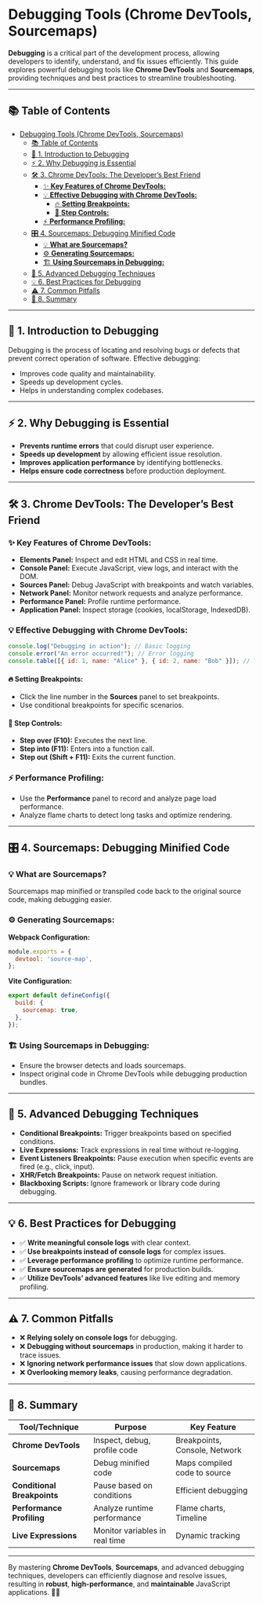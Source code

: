 # Debugging Tools (Chrome DevTools, Sourcemaps)

**Debugging** is a critical part of the development process, allowing developers to identify, understand, and fix issues efficiently. This guide explores powerful debugging tools like **Chrome DevTools** and **Sourcemaps**, providing techniques and best practices to streamline troubleshooting.

---

## 📚 Table of Contents

- [Debugging Tools (Chrome DevTools, Sourcemaps)](#debugging-tools-chrome-devtools-sourcemaps)
  - [📚 Table of Contents](#-table-of-contents)
  - [🌟 1. Introduction to Debugging](#-1-introduction-to-debugging)
  - [⚡ 2. Why Debugging is Essential](#-2-why-debugging-is-essential)
  - [🛠️ 3. Chrome DevTools: The Developer’s Best Friend](#️-3-chrome-devtools-the-developers-best-friend)
    - [✨ **Key Features of Chrome DevTools:**](#-key-features-of-chrome-devtools)
    - [💡 **Effective Debugging with Chrome DevTools:**](#-effective-debugging-with-chrome-devtools)
      - [🔥 **Setting Breakpoints:**](#-setting-breakpoints)
      - [🏃 **Step Controls:**](#-step-controls)
    - [⚡ **Performance Profiling:**](#-performance-profiling)
  - [🎛️ 4. Sourcemaps: Debugging Minified Code](#️-4-sourcemaps-debugging-minified-code)
    - [💡 **What are Sourcemaps?**](#-what-are-sourcemaps)
    - [⚙️ **Generating Sourcemaps:**](#️-generating-sourcemaps)
    - [🏗️ **Using Sourcemaps in Debugging:**](#️-using-sourcemaps-in-debugging)
  - [🧩 5. Advanced Debugging Techniques](#-5-advanced-debugging-techniques)
  - [💡 6. Best Practices for Debugging](#-6-best-practices-for-debugging)
  - [⚠️ 7. Common Pitfalls](#️-7-common-pitfalls)
  - [📌 8. Summary](#-8-summary)

---

## 🌟 1. Introduction to Debugging

Debugging is the process of locating and resolving bugs or defects that prevent correct operation of software. Effective debugging:

- Improves code quality and maintainability.
- Speeds up development cycles.
- Helps in understanding complex codebases.

---

## ⚡ 2. Why Debugging is Essential

- **Prevents runtime errors** that could disrupt user experience.
- **Speeds up development** by allowing efficient issue resolution.
- **Improves application performance** by identifying bottlenecks.
- **Helps ensure code correctness** before production deployment.

---

## 🛠️ 3. Chrome DevTools: The Developer’s Best Friend

### ✨ **Key Features of Chrome DevTools:**

- **Elements Panel:** Inspect and edit HTML and CSS in real time.
- **Console Panel:** Execute JavaScript, view logs, and interact with the DOM.
- **Sources Panel:** Debug JavaScript with breakpoints and watch variables.
- **Network Panel:** Monitor network requests and analyze performance.
- **Performance Panel:** Profile runtime performance.
- **Application Panel:** Inspect storage (cookies, localStorage, IndexedDB).

### 💡 **Effective Debugging with Chrome DevTools:**

```js
console.log("Debugging in action"); // Basic logging
console.error("An error occurred!"); // Error logging
console.table([{ id: 1, name: "Alice" }, { id: 2, name: "Bob" }]); // Tabular data
```

#### 🔥 **Setting Breakpoints:**
- Click the line number in the **Sources** panel to set breakpoints.
- Use conditional breakpoints for specific scenarios.

#### 🏃 **Step Controls:**
- **Step over (F10):** Executes the next line.
- **Step into (F11):** Enters into a function call.
- **Step out (Shift + F11):** Exits the current function.

### ⚡ **Performance Profiling:**
- Use the **Performance** panel to record and analyze page load performance.
- Analyze flame charts to detect long tasks and optimize rendering.

---

## 🎛️ 4. Sourcemaps: Debugging Minified Code

### 💡 **What are Sourcemaps?**

Sourcemaps map minified or transpiled code back to the original source code, making debugging easier.

### ⚙️ **Generating Sourcemaps:**

**Webpack Configuration:**
```js
module.exports = {
  devtool: 'source-map',
};
```

**Vite Configuration:**
```js
export default defineConfig({
  build: {
    sourcemap: true,
  },
});
```

### 🏗️ **Using Sourcemaps in Debugging:**

- Ensure the browser detects and loads sourcemaps.
- Inspect original code in Chrome DevTools while debugging production bundles.

---

## 🧩 5. Advanced Debugging Techniques

- **Conditional Breakpoints:** Trigger breakpoints based on specified conditions.
- **Live Expressions:** Track expressions in real time without re-logging.
- **Event Listeners Breakpoints:** Pause execution when specific events are fired (e.g., click, input).
- **XHR/Fetch Breakpoints:** Pause on network request initiation.
- **Blackboxing Scripts:** Ignore framework or library code during debugging.

---

## 💡 6. Best Practices for Debugging

- ✅ **Write meaningful console logs** with clear context.
- ✅ **Use breakpoints instead of console logs** for complex issues.
- ✅ **Leverage performance profiling** to optimize runtime performance.
- ✅ **Ensure sourcemaps are generated** for production builds.
- ✅ **Utilize DevTools’ advanced features** like live editing and memory profiling.

---

## ⚠️ 7. Common Pitfalls

- ❌ **Relying solely on console logs** for debugging.
- ❌ **Debugging without sourcemaps** in production, making it harder to trace issues.
- ❌ **Ignoring network performance issues** that slow down applications.
- ❌ **Overlooking memory leaks**, causing performance degradation.

---

## 📌 8. Summary

| Tool/Technique          | Purpose                          | Key Feature                  |
|-------------------------|----------------------------------|------------------------------|
| **Chrome DevTools**     | Inspect, debug, profile code     | Breakpoints, Console, Network|
| **Sourcemaps**          | Debug minified code              | Maps compiled code to source |
| **Conditional Breakpoints** | Pause based on conditions    | Efficient debugging           |
| **Performance Profiling**| Analyze runtime performance    | Flame charts, Timeline       |
| **Live Expressions**    | Monitor variables in real time   | Dynamic tracking              |

---

By mastering **Chrome DevTools**, **Sourcemaps**, and advanced debugging techniques, developers can efficiently diagnose and resolve issues, resulting in **robust**, **high-performance**, and **maintainable** JavaScript applications. 🐞✨

